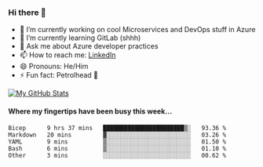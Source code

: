 ### Hi there 👋

- 🔭 I’m currently working on cool Microservices and DevOps stuff in Azure
- 🌱 I’m currently learning GitLab (shhh)
- 💬 Ask me about Azure developer practices
- 📫 How to reach me: [LinkedIn](https://www.linkedin.com/in/gordonbyers/)
- 😄 Pronouns: He/Him 
- ⚡ Fun fact: Petrolhead 🚙

[![My GitHub Stats](https://github-readme-stats.vercel.app/api/?username=gordonby&count_private=true&theme=tokyonight&showicons=true)]()
<!--[![My GitHub Language Stats](https://github-readme-stats.vercel.app/api/top-langs/?username=gordonby&langs_count=5&theme=tokyonight)]()-->

#### Where my fingertips have been busy this week... 
<!--START_SECTION:waka-->

```text
Bicep      9 hrs 37 mins   ███████████████████████▒░   93.36 %
Markdown   20 mins         ▓░░░░░░░░░░░░░░░░░░░░░░░░   03.26 %
YAML       9 mins          ▒░░░░░░░░░░░░░░░░░░░░░░░░   01.50 %
Bash       6 mins          ▒░░░░░░░░░░░░░░░░░░░░░░░░   01.10 %
Other      3 mins          ░░░░░░░░░░░░░░░░░░░░░░░░░   00.62 %
```

<!--END_SECTION:waka-->
